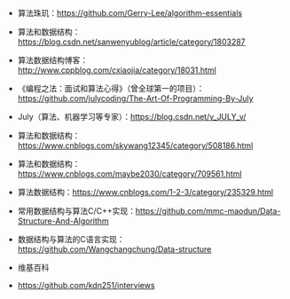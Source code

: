 - 算法珠玑：https://github.com/Gerry-Lee/algorithm-essentials

- 算法和数据结构：https://blog.csdn.net/sanwenyublog/article/category/1803287

- 算法数据结构博客：http://www.cppblog.com/cxiaojia/category/18031.html

- 《编程之法：面试和算法心得》（曾全球第一的项目）：https://github.com/julycoding/The-Art-Of-Programming-By-July

- July（算法、机器学习等专家）：https://blog.csdn.net/v_JULY_v/

- 算法和数据结构：https://www.cnblogs.com/skywang12345/category/508186.html

- 算法和数据结构：https://www.cnblogs.com/maybe2030/category/709561.html

- 算法数据结构：https://www.cnblogs.com/1-2-3/category/235329.html

- 常用数据结构与算法C/C++实现：https://github.com/mmc-maodun/Data-Structure-And-Algorithm

- 数据结构与算法的C语言实现：https://github.com/Wangchangchung/Data-structure

- 维基百科
- https://github.com/kdn251/interviews